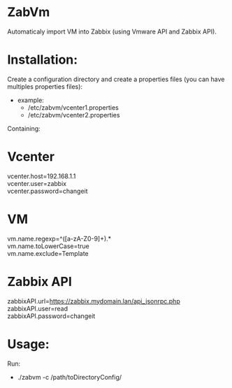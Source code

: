 ZabVm
=======
Automaticaly import VM into Zabbix (using Vmware API and Zabbix API).


Installation:
============
Create a configuration directory and create a properties files (you can have multiples properties files):
- example:      
  - /etc/zabvm/vcenter1.properties
  - /etc/zabvm/vcenter2.properties

Containing:

  # Vcenter  
  vcenter.host=192.168.1.1  
  vcenter.user=zabbix  
  vcenter.password=changeit 
  
  # VM  
  vm.name.regexp=^([a-zA-Z0-9]+).*  
  vm.name.toLowerCase=true  
  vm.name.exclude=Template
  
  # Zabbix API  
  zabbixAPI.url=https://zabbix.mydomain.lan/api_jsonrpc.php  
  zabbixAPI.user=read  
  zabbixAPI.password=changeit


Usage:
=====

Run:
- ./zabvm -c /path/toDirectoryConfig/

